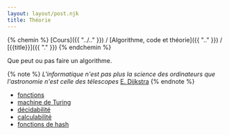 ```yaml
---
layout: layout/post.njk 
title: Théorie
---
```


{% chemin %}
[Cours]({{ "../.." }}) / [Algorithme, code et théorie]({{ ".." }}) / [{{title}}]({{ "." }})
{% endchemin %}

<!-- début résumé -->

Que peut ou pas faire un algorithme.

<!-- fin résumé -->

{% note %}
*L'informatique n'est pas plus la science des ordinateurs que l'astronomie n'est celle des télescopes* [E. Dijkstra](https://fr.wikipedia.org/wiki/Edsger_Dijkstra)
{% endnote %}

* [fonctions](fonctions)
* [machine de Turing](machine-turing)
* [décidabilité](decidabilite)
* [calculabilité](calculabilite)
* [fonctions de hash](fonctions-hash)
